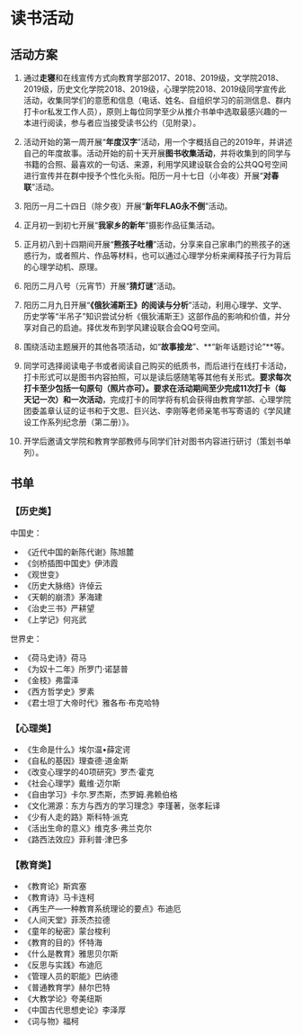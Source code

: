 # 读书活动

## 活动方案

<MyDemo/>

1. 通过**走寝**和在线宣传方式向教育学部2017、2018、2019级，文学院2018、2019级，历史文化学院2018、2019级，心理学院2018、2019级同学宣传此活动，收集同学们的意愿和信息（电话、姓名、自组织学习的前测信息、群内打卡or私发工作人员），原则上每位同学至少从推介书单中选取最感兴趣的一本进行阅读，参与者应当接受读书公约（见附录）。

2. 活动开始的第一周开展“**年度汉字**”活动，用一个字概括自己的2019年，并讲述自己的年度故事。活动开始的前十天开展**图书收集活动**，并将收集到的同学与书籍的合照、最喜欢的一句话、来源，利用学风建设联合会的公共QQ号空间进行宣传并在群中授予个性化头衔。阳历一月十七日（小年夜）开展“**对春联**”活动。

3. 阳历一月二十四日（除夕夜）开展“**新年****FLAG****永不倒**”活动。

4. 正月初一到初七开展“**我家乡的新年**”摄影作品征集活动。

5. 正月初八到十四期间开展“**熊孩子吐槽**”活动，分享来自己家串门的熊孩子的迷惑行为，或者照片、作品等材料，也可以通过心理学分析来阐释孩子行为背后的心理学动机、原理。

6. 阳历二月八号（元宵节）开展“**猜灯谜**”活动。

7. 阳历二月九日开展“**《俄狄浦斯王》的阅读与分析**”活动，利用心理学、文学、历史学等“半吊子”知识尝试分析《俄狄浦斯王》这部作品的影响和价值，并分享对自己的启迪。择优发布到学风建设联合会QQ号空间。

8. 围绕活动主题展开的其他各项活动，如“**故事接龙**”、**“新年话题讨论”**等。

9. 同学可选择阅读电子书或者阅读自己购买的纸质书，而后进行在线打卡活动，打卡形式可以是图书内容拍照，可以是读后感随笔等其他有关形式。**要求每次打卡至少包括一句原句（照片亦可）。要求在活动期间至少完成****11****次打卡（每天记一次）和一次活动**，完成打卡的同学将有机会获得由教育学部、心理学院团委盖章认证的证书和于文思、巨兴达、李刚等老师亲笔书写寄语的《学风建设工作系列纪念册（第二册）》。

10. 开学后邀请文学院和教育学部教师与同学们针对图书内容进行研讨（策划书单列）。

## 书单

### 【历史类】

中国史：

+ 《近代中国的新陈代谢》陈旭麓
+ 《剑桥插图中国史》伊沛霞
+ 《观世变》
+ 《历史大脉络》许倬云
+ 《天朝的崩溃》茅海建
+ 《治史三书》严耕望
+ 《上学记》何兆武

世界史：

+ 《荷马史诗》荷马
+ 《为奴十二年》所罗门·诺瑟普
+ 《金枝》弗雷泽
+ 《西方哲学史》罗素
+ 《君士坦丁大帝时代》雅各布·布克哈特

### 【心理类】

+ 《生命是什么》埃尔温•薛定谔
+ 《自私的基因》理查德·道金斯
+ 《改变心理学的40项研究》罗杰·霍克
+ 《社会心理学》戴维·迈尔斯
+ 《自由学习》卡尔.罗杰斯，杰罗姆.弗赖伯格 
+ 《文化溯源：东方与西方的学习理念》李瑾著，张孝耘译
+ 《少有人走的路》斯科特·派克
+ 《活出生命的意义》维克多·弗兰克尔
+ 《路西法效应》菲利普·津巴多

### 【教育类】

+ 《教育论》斯宾塞
+ 《教育诗》马卡连柯
+ 《再生产—一种教育系统理论的要点》布迪厄
+ 《人间天堂》菲茨杰拉德
+ 《童年的秘密》蒙台梭利
+ 《教育的目的》怀特海
+ 《什么是教育》雅思贝尔斯
+ 《反思与实践》布迪厄
+ 《管理人员的职能》巴纳德
+ 《普通教育学》赫尔巴特
+ 《大教学论》夸美纽斯
+ 《中国古代思想史论》李泽厚
+ 《词与物》福柯
